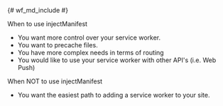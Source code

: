 {# wf_md_include #}

<p><span class="compare-better">When to use injectManifest</span></p>

- You want more control over your service worker.
- You want to precache files.
- You have more complex needs in terms of routing
- You would like to use your service worker with other API's (i.e. Web Push)

<p><span class="compare-worse">When NOT to use injectManifest</span></p>

- You want the easiest path to adding a service worker to your site.
